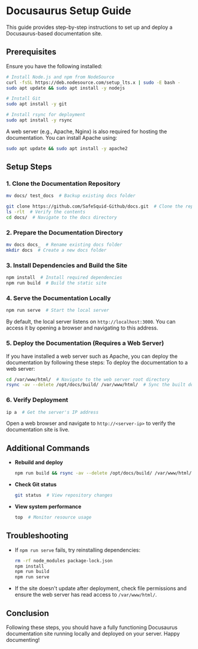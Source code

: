# Docusaurus Setup Guide

This guide provides step-by-step instructions to set up and deploy a Docusaurus-based documentation site.

## Prerequisites
Ensure you have the following installed:
```sh
# Install Node.js and npm from NodeSource
curl -fsSL https://deb.nodesource.com/setup_lts.x | sudo -E bash -
sudo apt update && sudo apt install -y nodejs

# Install Git
sudo apt install -y git

# Install rsync for deployment
sudo apt install -y rsync
```
A web server (e.g., Apache, Nginx) is also required for hosting the documentation. You can install Apache using:
```sh
sudo apt update && sudo apt install -y apache2
```

## Setup Steps

### 1. Clone the Documentation Repository
```sh
mv docs/ test_docs  # Backup existing docs folder

git clone https://github.com/SafeSquid-Github/docs.git  # Clone the repository
ls -rlt  # Verify the contents
cd docs/  # Navigate to the docs directory
```

### 2. Prepare the Documentation Directory
```sh
mv docs docs_  # Rename existing docs folder
mkdir docs  # Create a new docs folder
```

### 3. Install Dependencies and Build the Site
```sh
npm install  # Install required dependencies
npm run build  # Build the static site
```

### 4. Serve the Documentation Locally
```sh
npm run serve  # Start the local server
```
By default, the local server listens on `http://localhost:3000`. You can access it by opening a browser and navigating to this address.

### 5. Deploy the Documentation (Requires a Web Server)
If you have installed a web server such as Apache, you can deploy the documentation by following these steps:
To deploy the documentation to a web server:
```sh
cd /var/www/html/  # Navigate to the web server root directory
rsync -av --delete /opt/docs/build/ /var/www/html/  # Sync the built documentation to the server
```

### 6. Verify Deployment
```sh
ip a  # Get the server's IP address
```
Open a web browser and navigate to `http://<server-ip>` to verify the documentation site is live.

## Additional Commands
- **Rebuild and deploy**
  ```sh
  npm run build && rsync -av --delete /opt/docs/build/ /var/www/html/
  ```
- **Check Git status**
  ```sh
  git status  # View repository changes
  ```
- **View system performance**
  ```sh
  top  # Monitor resource usage
  ```

## Troubleshooting
- If `npm run serve` fails, try reinstalling dependencies:
  ```sh
  rm -rf node_modules package-lock.json
  npm install
  npm run build
  npm run serve
  ```
- If the site doesn't update after deployment, check file permissions and ensure the web server has read access to `/var/www/html/`.

## Conclusion
Following these steps, you should have a fully functioning Docusaurus documentation site running locally and deployed on your server. Happy documenting!

